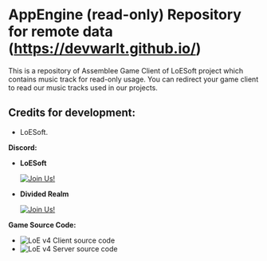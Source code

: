 # AppEngine (read-only) Repository for remote data (https://devwarlt.github.io/)

This is a repository of Assemblee Game Client of LoESoft project which contains music track for read-only usage. You can redirect your game client to read our music tracks used in our projects.

## Credits for development:
- LoESoft.

**Discord:**
- **LoESoft**

  [![Join Us!](https://discordapp.com/api/guilds/345060662260531202/embed.png)](https://discord.gg/jHNTjun)
  
- **Divided Realm**

  [![Join Us!](https://discordapp.com/api/guilds/358080821615132676/embed.png)](https://discord.gg/vYg7B8t)

**Game Source Code:**
- ![LoE v4 Client source code](https://github.com/Devwarlt/LOE-V4-CLIENT)
- ![LoE v4 Server source code](https://github.com/Devwarlt/LOE-V4-SERVER)
